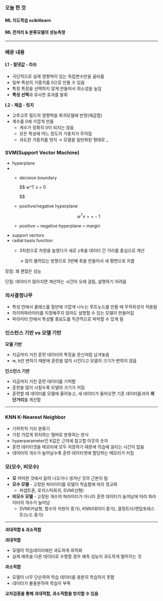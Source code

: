 ### 오늘 한 것

#### ML 지도학습 scikitlearn

#### ML 전처리 & 분류모델의 성능측정


***

### 배운 내용

#### **L1  - 절댓값 - 라쏘**

- 극단적으로 실제 영향력이 있는 독립변수만을 골라줌
- 일부 특성의 가중치를 0으로 만들 수 있음
- 특정 특정을 선택하지 않게 만들어서 희소성을 높임
- **특성 선택**과 유사한 효과를 발휘

**L2 - 제곱 - 릿지**

- 고루고루 필드의 영향력을 회귀모델에 반영(제곱합)
- 계수를 0에 가깝게 만들
    - 계수가 정확히 0이 되지는 않음
    - 모든 특성에 어느 정도의 가중치가 주어짐
    - 과도한 가중치를 방지 → 모델을 일반화된 형태로 ,,

### SVM(Support Vector Machine)

- hyperplane
- 
    - decision boundary
        
        $$
        w^T x = 0
        
        $$
        
    - positive/negative hyperplane
        
        $$
        w^T x = +- 1
        $$
        
    - positive ~ negative hyperplane = margin
- support vectors
- radial basis function
    - 3차원으로 차원을 높였다가 새로 z축을 데이터 간 거리를 중심으로 계산
        
        → 많이 몰려있는 방향으로 3번째 축을 만들어서 새 평면으로 자름
        

장점: 꽤 괜찮은 성능

단점: 데이터가 많아지면 계산하는 시간이 오래 걸림, 설명하기 어려움

### 의사결정나무

- 특성 안에서 클래스를 절반에 가깝게 나누는 루트노드를 만들 때 무작위성이 적용됨
- 하이퍼파라미터를 지정해주지 않아도 설명할 수 있는 모델이 만들어짐
- 파라미터 안에서 특성별 중요도를 직관적으로 파악할 수 있게 됨

### 인스턴스 기반 vs 모델 기반

**모델 기반**

- 지금까지 거친 훈련 데이터의 특징을 문신처럼 남겨놓음
- w, b만 변하기 때문에 훈련을 많이 시킨다고 모델의 크기가 변하지 않음

**인스턴스 기반**

- 지금까지 거친 훈련 데이터를 기억함
- 훈련을 많이 시킬수록 모델의 크기가 커짐
- 훈련할 때 데이터를 모델에 올려놓고, 새 데이터가 들어오면 기존 데이터들과의 **최단거리**를 계산함

***

### KNN K-Nearest Neighbor

- 기하학적 거리 분류기
- 가장 가깝게 위치하는 멤버로 분류하는 방식
- hyperparameter인 K값은 근처에 참고할 이웃의 숫자
- 훈련 데이터셋을 메모리에 모두 저장하기 때문에 학습에 걸리는 시간이 없음
- 데이터의 개수가 늘어날수록 훈련 데이터셋에 할당하는 메모리가 커짐

### 모(모수, 비모수)

- **모** 어떠한 것에서 갈려 나오거나 생겨난 것의 근본이 됨
- **모수 모델** - 고정된 파라미터를 모델이 학습함에 따라 정교화
    - 퍼셉트론, 로지스틱회귀, SVM(선형)
- **비모수 모델** - 고정된 개수의 파라미터가 아니라 훈련 데이터가 늘어남에 따라 파라미터의 개수가 늘어남
    - SVM(커널형, 함수의 차원이 증가), KNN(데이터 증가), 결정트리/랜덤포레스트(노드 증가)

***

**과대적합 & 과소적합**

**과대적합**

- 모델이 학습데이터에만 과도하게 최적화
- 실제 예측을 다른 데이터로 수행할 경우 예측 성능이 과도하게 떨어지는 것

**과소적합**

- 모델이 너무 단순하여 학습 데이터를 충분히 학습하지 못함
- 데이터가 불충분하여 학습이 부족

**교차검증을 통해 과대적합, 과소적합을 방지할 수 있음**

